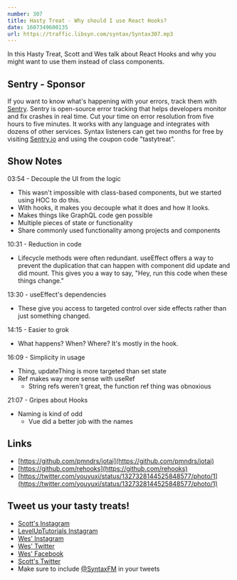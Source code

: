 ```yaml
---
number: 307
title: Hasty Treat - Why should I use React Hooks?
date: 1607349600135
url: https://traffic.libsyn.com/syntax/Syntax307.mp3
---
```


In this Hasty Treat, Scott and Wes talk about React Hooks and why you might want to use them instead of class components.

## Sentry - Sponsor
If you want to know what's happening with your errors, track them with [Sentry](https://sentry.io/). Sentry is open-source error tracking that helps developers monitor and fix crashes in real time. Cut your time on error resolution from five hours to five minutes. It works with any language and integrates with dozens of other services. Syntax listeners can get two months for free by visiting [Sentry.io](https://sentry.io/) and using the coupon code "tastytreat".

## Show Notes

03:54 - Decouple the UI from the logic
* This wasn't impossible with class-based components, but we started using HOC to do this.
* With hooks, it makes you decouple what it does and how it looks. 
* Makes things like GraphQL code gen possible
* Multiple pieces of state or functionality 
* Share commonly used functionality among projects and components

10:31 - Reduction in code
* Lifecycle methods were often redundant. useEffect offers a way to prevent the duplication that can happen with component did update and did mount. This gives you a way to say, "Hey, run this code when these things change."

13:30 - useEffect's dependencies
* These give you access to targeted control over side effects rather than just something changed.

14:15 - Easier to grok
* What happens? When? Where? It's mostly in the hook.

16:09 - Simplicity in usage
* Thing, updateThing is more targeted than set state
* Ref makes way more sense with useRef
  * String refs weren't great, the function ref thing was obnoxious

21:07 - Gripes about Hooks
* Naming is kind of odd
  * Vue did a better job with the names

## Links
* [https://github.com/pmndrs/jotai](https://github.com/pmndrs/jotai)
* [https://github.com/rehooks](https://github.com/rehooks)
* [https://twitter.com/youyuxi/status/1327328144525848577/photo/1](https://twitter.com/youyuxi/status/1327328144525848577/photo/1)

## Tweet us your tasty treats!
* [Scott's Instagram](https://www.instagram.com/stolinski/)
* [LevelUpTutorials Instagram](https://www.instagram.com/LevelUpTutorials/)
* [Wes' Instagram](https://www.instagram.com/wesbos/)
* [Wes' Twitter](https://twitter.com/wesbos)
* [Wes' Facebook](https://www.facebook.com/wesbos.developer)
* [Scott's Twitter](https://twitter.com/stolinski)
* Make sure to include [@SyntaxFM](https://twitter.com/SyntaxFM) in your tweets
